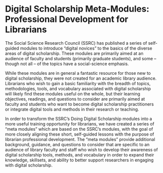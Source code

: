 # Digital Scholarship Meta-Modules: Professional Development for Librarians


The Social Science Research Council (SSRC) has published a series of self-guided modules to introduce “digital novices” to the basics of the diverse areas of digital scholarship. These modules are primarily aimed at an audience of faculty and students (primarily graduate students), and some – though not all – of the topics have a social-science emphasis.

While these modules are in general a fantastic resource for those new to digital scholarship, they were not created for an academic library audience. Librarians who wish to gain a basic familiarity with the breadth of topics, methodologies, tools, and vocabulary associated with digital scholarship will likely find these modules useful on the whole, but their learning objectives, readings, and questions to consider are primarily aimed at faculty and students who want to become digital scholarship practitioners or integrate digital tools and methods in their research or teaching. 

In order to transform the SSRC’s Doing Digital Scholarship modules into a more useful training opportunity for librarians, we have created a series of “meta modules” which are based on the SSRC’s modules, with the goal of more closely aligning these short, self-guided lessons with the purpose of librarian professional development. The “meta modules” provide additional background, guidance, and questions to consider that are specific to an audience of library faculty and staff who wish to develop their awareness of digital scholarship tools, methods, and vocabulary in order to expand their knowledge, skillsets, and ability to better support researchers in engaging with digital scholarship.
